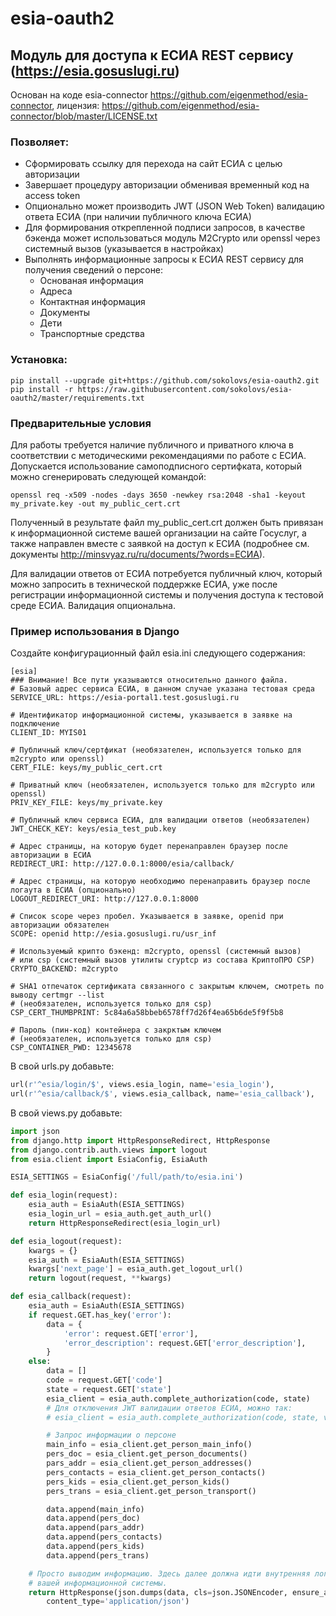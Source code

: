 # esia-oauth2
## Модуль для доступа к ЕСИА REST сервису (https://esia.gosuslugi.ru)
Основан на коде esia-connector https://github.com/eigenmethod/esia-connector, лицензия: https://github.com/eigenmethod/esia-connector/blob/master/LICENSE.txt

### Позволяет:
* Сформировать ссылку для перехода на сайт ЕСИА с целью авторизации
* Завершает процедуру авторизации обменивая временный код на access token
* Опционально может производить JWT (JSON Web Token) валидацию ответа ЕСИА (при наличии публичного ключа ЕСИА)
* Для формирования открепленной подписи запросов, в качестве бэкенда может использоваться
  модуль M2Crypto или openssl через системный вызов (указывается в настройках)
* Выполнять информационные запросы к ЕСИА REST сервису для получения сведений о персоне:
    * Основаная информация
    * Адреса
    * Контактная информация
    * Документы
    * Дети
    * Транспортные средства

### Установка:
```
pip install --upgrade git+https://github.com/sokolovs/esia-oauth2.git
pip install -r https://raw.githubusercontent.com/sokolovs/esia-oauth2/master/requirements.txt
```

### Предварительные условия

Для работы требуется наличие публичного и приватного ключа в соответствии с методическими рекомендациями
по работе с ЕСИА. Допускается использование самоподписного сертифката, который можно сгенерировать
следующей командой:
```
openssl req -x509 -nodes -days 3650 -newkey rsa:2048 -sha1 -keyout my_private.key -out my_public_cert.crt
```

Полученный в результате файл my_public_cert.crt должен быть привязан к информационной системе вашей организации
на сайте Госуслуг, а также направлен вместе с заявкой на доступ к ЕСИА
(подробнее см. документы http://minsvyaz.ru/ru/documents/?words=ЕСИА).

Для валидации ответов от ЕСИА потребуется публичный ключ, который можно запросить в технической поддержке ЕСИА,
уже после регистрации информационной системы и получения доступа к тестовой среде ЕСИА. Валидация опциональна.

### Пример использования в Django

Создайте конфигурационный файл esia.ini следующего содержания:
```
[esia]
### Внимание! Все пути указываются относительно данного файла.
# Базовый адрес сервиса ЕСИА, в данном случае указана тестовая среда
SERVICE_URL: https://esia-portal1.test.gosuslugi.ru

# Идентификатор информационной системы, указывается в заявке на подключение
CLIENT_ID: MYIS01

# Публичный ключ/сертфикат (необязателен, используется только для m2crypto или openssl)
CERT_FILE: keys/my_public_cert.crt

# Приватный ключ (необязателен, используется только для m2crypto или openssl)
PRIV_KEY_FILE: keys/my_private.key

# Публичный ключ сервиса ЕСИА, для валидации ответов (необязателен)
JWT_CHECK_KEY: keys/esia_test_pub.key

# Адрес страницы, на которую будет перенаправлен браузер после авторизации в ЕСИА
REDIRECT_URI: http://127.0.0.1:8000/esia/callback/

# Адрес страницы, на которую необходимо перенаправить браузер после логаута в ЕСИА (опционально)
LOGOUT_REDIRECT_URI: http://127.0.0.1:8000

# Список scope через пробел. Указывается в заявке, openid при авторизации обязателен
SCOPE: openid http://esia.gosuslugi.ru/usr_inf

# Используемый крипто бэкенд: m2crypto, openssl (системный вызов)
# или csp (системный вызов утилиты cryptcp из состава КриптоПРО CSP)
CRYPTO_BACKEND: m2crypto

# SHA1 отпечаток сертификата связанного с закрытым ключем, смотреть по выводу certmgr --list
# (необязателен, используется только для csp)
CSP_CERT_THUMBPRINT: 5c84a6a58bbeb6578ff7d26f4ea65b6de5f9f5b8

# Пароль (пин-код) контейнера с закрктым ключем
# (необязателен, используется только для csp)
CSP_CONTAINER_PWD: 12345678
```

В свой urls.py добавьте:
```python
url(r'^esia/login/$', views.esia_login, name='esia_login'),
url(r'^esia/callback/$', views.esia_callback, name='esia_callback'),
```

В свой views.py добавьте:
```python
import json
from django.http import HttpResponseRedirect, HttpResponse
from django.contrib.auth.views import logout
from esia.client import EsiaConfig, EsiaAuth

ESIA_SETTINGS = EsiaConfig('/full/path/to/esia.ini')

def esia_login(request):
    esia_auth = EsiaAuth(ESIA_SETTINGS)
    esia_login_url = esia_auth.get_auth_url()
    return HttpResponseRedirect(esia_login_url)

def esia_logout(request):
    kwargs = {}
    esia_auth = EsiaAuth(ESIA_SETTINGS)
    kwargs['next_page'] = esia_auth.get_logout_url()
    return logout(request, **kwargs)

def esia_callback(request):
    esia_auth = EsiaAuth(ESIA_SETTINGS)
    if request.GET.has_key('error'):
        data = {
            'error': request.GET['error'],
            'error_description': request.GET['error_description'],
        }
    else:
        data = []
        code = request.GET['code']
        state = request.GET['state']
        esia_client = esia_auth.complete_authorization(code, state)
        # Для отключения JWT валидации ответов ЕСИА, можно так:
        # esia_client = esia_auth.complete_authorization(code, state, validate_token=False)

        # Запрос информации о персоне
        main_info = esia_client.get_person_main_info()
        pers_doc = esia_client.get_person_documents()
        pars_addr = esia_client.get_person_addresses()
        pers_contacts = esia_client.get_person_contacts()
        pers_kids = esia_client.get_person_kids()
        pers_trans = esia_client.get_person_transport()

        data.append(main_info)
        data.append(pers_doc)
        data.append(pars_addr)
        data.append(pers_contacts)
        data.append(pers_kids)
        data.append(pers_trans)

    # Просто выводим информацию. Здесь далее должна идти внутренняя логика авторизации
    # вашей информационной системы.
    return HttpResponse(json.dumps(data, cls=json.JSONEncoder, ensure_ascii=False, indent=4),
        content_type='application/json')
```
